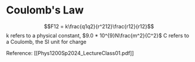 # Coulomb's Law
$$F12 = k\frac{q1q2}{r^212}\frac{r12}{r12}$$
k refers to a physical constant, $9.0 * 10^{9}N\frac{m^2}{C^2}$
C refers to a Coulomb, the SI unit for charge

Reference: [[Phys1200Sp2024_LectureClass01.pdf]]